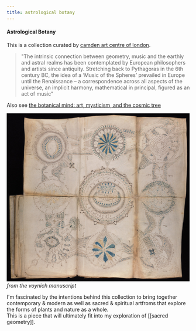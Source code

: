 ```yaml
---
title: astrological botany
---
```



#### Astrological Botany
This is a collection curated by [camden art centre of london](https://www.botanicalmind.online/chapter-astrological-botany). 
> "The intrinsic connection between geometry, music and the earthly and astral realms has been contemplated by European philosophers and artists since antiquity.  Stretching back to Pythagoras in the 6th century BC, the idea of a ‘Music of the Spheres’ prevailed in Europe until the Renaissance – a correspondence across all aspects of the universe, an implicit harmony, mathematical in principal, figured as an act of music"  <br>

Also see [the botanical mind: art, mysticism, and the cosmic tree](https://www.youtube.com/watch?v=DYnH11reoXM)

<img border="0" src="/assets/voynich-manuscript.jpg" style="width:500px;"></a> <br>
*from the voynich manuscript* <br>

I'm fascinated by the intentions behind this collection to bring together contemporary & modern as well as sacred & spiritual artfroms that explore the forms of plants and nature as a whole. <br>
This is a piece that will ultimately fit into my exploration of [[sacred geometry]]. 
